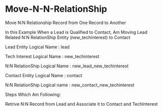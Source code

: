 # Move-N-N-RelationShip
Move N:N Relationship Record from One Record to Another

In this Example When a Lead is Qualified to Contact, Am Moving Lead Related N:N RelationShip Entity (new_techinterest) to Contact

Lead Entity Logical Name : lead

Tech Interest Logical Name : new_techinterest

N:N RelationShip Logical Name : new_lead_new_techinterest

Contact Entity Logical Name : contact

N:N RelationShip Logical name : new_contact_new_techinterest

Steps Which Am Following:


Retrive N:N Record from Lead and Associate it to Contact and TechInterest
